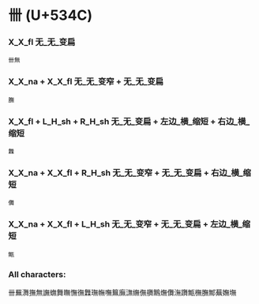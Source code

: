 # 卌 (U+534C) 

### X_X_fl 无_无_变扁
`卌無`

### X_X_na + X_X_fl 无_无_变窄 + 无_无_变扁
`膴`

### X_X_fl + L_H_sh + R_H_sh 无_无_变扁 + 左边_横_缩短 + 右边_横_缩短
`橆`

### X_X_na + X_X_fl + R_H_sh 无_无_变窄 + 无_无_变扁 + 右边_横_缩短
`儛`

### X_X_na + X_X_fl + L_H_sh 无_无_变窄 + 无_无_变扁 + 左边_横_缩短
`甒`

### All characters:
卌䍢㵲撫無譕蟱舞瞴憮㣳橆璑幠嘸䉑廡㶃䌗㒇䒉鷡㷻儛潕躌甒橅膴鄦蕪嫵墲

